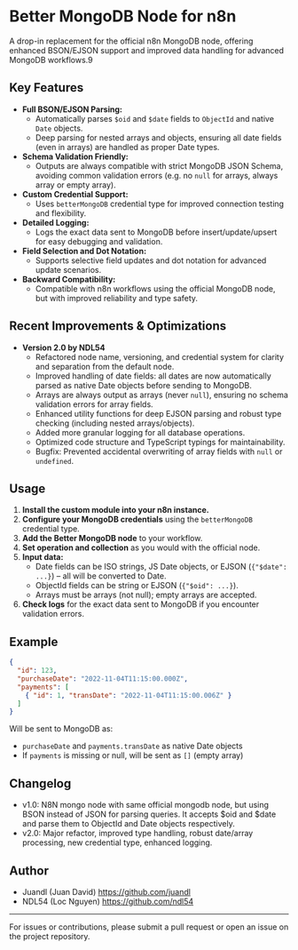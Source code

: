 # Better MongoDB Node for n8n

A drop-in replacement for the official n8n MongoDB node, offering enhanced BSON/EJSON support and improved data handling for advanced MongoDB workflows.9

## Key Features

- **Full BSON/EJSON Parsing:**
  - Automatically parses `$oid` and `$date` fields to `ObjectId` and native `Date` objects.
  - Deep parsing for nested arrays and objects, ensuring all date fields (even in arrays) are handled as proper Date types.
- **Schema Validation Friendly:**
  - Outputs are always compatible with strict MongoDB JSON Schema, avoiding common validation errors (e.g. no `null` for arrays, always array or empty array).
- **Custom Credential Support:**
  - Uses `betterMongoDB` credential type for improved connection testing and flexibility.
- **Detailed Logging:**
  - Logs the exact data sent to MongoDB before insert/update/upsert for easy debugging and validation.
- **Field Selection and Dot Notation:**
  - Supports selective field updates and dot notation for advanced update scenarios.
- **Backward Compatibility:**
  - Compatible with n8n workflows using the official MongoDB node, but with improved reliability and type safety.

## Recent Improvements & Optimizations

- **Version 2.0 by NDL54**
  - Refactored node name, versioning, and credential system for clarity and separation from the default node.
  - Improved handling of date fields: all dates are now automatically parsed as native Date objects before sending to MongoDB.
  - Arrays are always output as arrays (never `null`), ensuring no schema validation errors for array fields.
  - Enhanced utility functions for deep EJSON parsing and robust type checking (including nested arrays/objects).
  - Added more granular logging for all database operations.
  - Optimized code structure and TypeScript typings for maintainability.
  - Bugfix: Prevented accidental overwriting of array fields with `null` or `undefined`.

## Usage

1. **Install the custom module into your n8n instance.**
2. **Configure your MongoDB credentials** using the `betterMongoDB` credential type.
3. **Add the Better MongoDB node** to your workflow.
4. **Set operation and collection** as you would with the official node.
5. **Input data:**
   - Date fields can be ISO strings, JS Date objects, or EJSON (`{"$date": ...}`) – all will be converted to Date.
   - ObjectId fields can be string or EJSON (`{"$oid": ...}`).
   - Arrays must be arrays (not null); empty arrays are accepted.
6. **Check logs** for the exact data sent to MongoDB if you encounter validation errors.

## Example

```json
{
  "id": 123,
  "purchaseDate": "2022-11-04T11:15:00.000Z",
  "payments": [
    { "id": 1, "transDate": "2022-11-04T11:15:00.006Z" }
  ]
}
```

Will be sent to MongoDB as:
- `purchaseDate` and `payments.transDate` as native Date objects
- If `payments` is missing or null, will be sent as `[]` (empty array)

## Changelog

- v1.0: N8N mongo node with same official mongodb node, but using BSON instead of JSON for parsing queries. It accepts $oid and $date and parse them to ObjectId and Date objects respectively.
- v2.0: Major refactor, improved type handling, robust date/array processing, new credential type, enhanced logging.

## Author
- Juandl (Juan David)
https://github.com/juandl
- NDL54 (Loc Nguyen)
https://github.com/ndl54

---

For issues or contributions, please submit a pull request or open an issue on the project repository.
